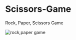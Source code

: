 # Scissors-Game
Rock, Paper, Scissors Game

![rock,paper game](https://github.com/ahrana/Scissors-Game/assets/8151183/966b67c2-1ddc-4662-b66e-6cc76a9a2f7a)
